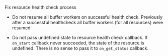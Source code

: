 Fix resource health check process

* Do not resume all buffer workers on successful health check. Previously after a successful healthcheck all buffer workers (for all resources) were resumed

* Do not pass undefined state to resource health check callback. If `on_start` callback never succeeded, the state of the resource is undefined. There is no sense to pass it to `on_get_status` callback.
